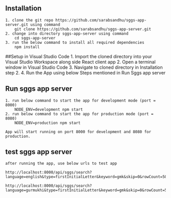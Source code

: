 ## Installation
    1. clone the git repo https://github.com/sarabsandhu/sggs-app-server.git using command
        git clone https://github.com/sarabsandhu/sggs-app-server.git
    2. change into directory sggs-app-server using command
        cd sggs-app-server
    3. run the below command to install all required dependencies
        npm install

##Setup in Visual Studio Code
    1. Import the cloned directory into your Visual Studio Workspace along side React client app
    2. Open a terminal window in Visual Studio Code
    3. Navigate to cloned directory in Installation step 2.
    4. Run the App using below Steps mentioned in Run Sggs app server

## Run sggs app server

    1. run below command to start the app for development mode (port = 8000)
        NODE_ENV=development npm start 
    2. run below command to start the app for production mode (port = 8080)
        NODE_ENV=production npm start 

    App will start running on port 8000 for development and 8080 for production.

## test sggs app server

    after running the app, use below urls to test app

    http://localhost:8000/api/sggs/search?language=english&type=firstInitialLetter&keyword=gmk&skip=0&rowCount=50

    http://localhost:8000/api/sggs/search?language=gurmukhi&type=firstInitialLetter&keyword=gmk&skip=0&rowCount=50
